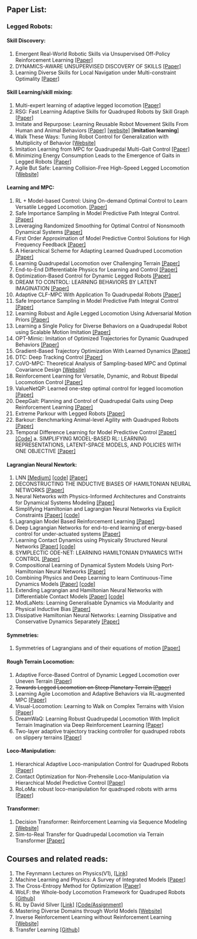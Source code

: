 ## Paper List:

### Legged Robots:

#### Skill Discovery:
1. Emergent Real-World Robotic Skills via Unsupervised Off-Policy Reinforcement Learning [[Paper]](https://arxiv.org/pdf/2004.12974)
2. DYNAMICS-AWARE UNSUPERVISED DISCOVERY OF SKILLS [[Paper]](https://arxiv.org/pdf/1907.01657)
3. Learning Diverse Skills for Local Navigation under Multi-constraint Optimality [[Paper]](https://arxiv.org/pdf/2310.02440)

#### Skill Learning/skill mixing:
1. Multi-expert learning of adaptive legged locomotion [[Paper]](https://arxiv.org/pdf/2012.05810.pdf)
2. RSG: Fast Learning Adaptive Skills for Quadruped Robots by Skill Graph [[Paper]](https://arxiv.org/pdf/2311.06015.pdf) 
3. Imitate and Repurpose: Learning Reusable Robot Movement Skills From Human and Animal Behaviors [[Paper]](https://arxiv.org/pdf/2203.17138.pdf) [[website]](https://sites.google.com/view/robot-npmp) [**Imitation learning**]
4. Walk These Ways: Tuning Robot Control for Generalization with Multiplicity of Behavior [[Website]](https://gmargo11.github.io/walk-these-ways/)
5. Imitation Learning from MPC for Quadrupedal Multi-Gait Control [[Paper]](https://ieeexplore.ieee.org/abstract/document/9561444?casa_token=I0fTFSq2kEkAAAAA:_yakkenoOa7kWymKZFJFBIFCjrnNmYsHMb0dOfUJUi-nqWtTWKxQtukSi-2oDCf1GwuI-RbCB7w)
6. Minimizing Energy Consumption Leads to the Emergence of Gaits in Legged Robots [[Paper]](https://arxiv.org/pdf/2111.01674.pdf)
7. Agile But Safe: Learning Collision-Free High-Speed Legged Locomotion [[Website]](https://agile-but-safe.github.io/)


#### Learning and MPC:

1. RL + Model-based Control: Using On-demand Optimal Control to Learn Versatile Legged Locomotion. [[Paper]](https://arxiv.org/pdf/2305.17842.pdf)
2. Safe Importance Sampling in Model Predictive Path Integral Control. [[Paper]](https://arxiv.org/pdf/2303.03441.pdf)
3. Leveraging Randomized Smoothing for Optimal Control of Nonsmooth Dynamical Systems [[Paper]](https://arxiv.org/pdf/2203.03986.pdf)
4. First Order Approximation of Model Predictive Control Solutions for High Frequency Feedback [[Paper]](https://hal.science/hal-03419712v2/document)
5. A Hierarchical Scheme for Adapting Learned Quadruped Locomotion [[Paper]](https://hal.science/hal-04174932/document)
6. Learning Quadrupedal Locomotion over Challenging Terrain [[Paper]](https://arxiv.org/pdf/2010.11251.pdf)
7. End-to-End Differentiable Physics for Learning and Control [[Paper]](https://www.mit.edu/~k2smith/pdf/Belbute-Peres_et_al_2018_End-to-End_Differentiable_Physics_for.pdf)
8. Optimization-Based Control for Dynamic Legged Robots [[Paper]](https://arxiv.org/abs/2211.11644)
9. DREAM TO CONTROL: LEARNING BEHAVIORS BY LATENT IMAGINATION [[Paper]](https://arxiv.org/pdf/1912.01603.pdf)
10. Adaptive CLF-MPC With Application To Quadrupedal Robots [[Paper]](https://browse.arxiv.org/pdf/2112.04536.pdf)
11. Safe Importance Sampling in Model Predictive Path Integral Control [[Paper]](https://arxiv.org/pdf/2303.03441.pdf)
12. Learning Robust and Agile Legged Locomotion Using Adversarial Motion Priors [[Paper]](https://ieeexplore.ieee.org/document/10167753)
13. Learning a Single Policy for Diverse Behaviors on a Quadrupedal Robot using Scalable Motion Imitation [[Paper]](https://arxiv.org/pdf/2303.15331.pdf)
14. OPT-Mimic: Imitation of Optimized Trajectories for Dynamic Quadruped Behaviors [[Paper]](https://arxiv.org/pdf/2210.01247.pdf)
15. Gradient-Based Trajectory Optimization With Learned Dynamics [[Paper]](https://crl.ethz.ch/papers/Gradient_Based_Trajectory_Optimization_With_Learned_Dynamics_final.pdf)
16. DTC: Deep Tracking Control [[Paper]](https://www.science.org/doi/10.1126/scirobotics.adh5401)
17. CoVO-MPC: Theoretical Analysis of Sampling-based MPC and Optimal Covariance Design [[Website]](https://lecar-lab.github.io/CoVO-MPC/)
18. Reinforcement Learning for Versatile, Dynamic, and Robust Bipedal Locomotion Control [[Paper]](https://arxiv.org/pdf/2401.16889.pdf)
19. ValueNetQP: Learned one-step optimal control for legged locomotion [[Paper]](https://arxiv.org/pdf/2201.04090.pdf)
20. DeepGait: Planning and Control of Quadrupedal Gaits using Deep Reinforcement Learning [[Paper]](https://arxiv.org/pdf/1909.08399.pdf)
21. Extreme Parkour with Legged Robots [[Paper]](https://arxiv.org/pdf/2309.14341.pdf)
22. Barkour: Benchmarking Animal-level Agility with Quadruped Robots [[Paper]](https://arxiv.org/pdf/2305.14654.pdf)
23. Temporal Difference Learning for Model Predictive Control [[Paper]](https://arxiv.org/pdf/2203.04955#page=0.16) [[Code]](https://github.com/nicklashansen/tdmpc/tree/main)
    a. SIMPLIFYING MODEL-BASED RL: LEARNING REPRESENTATIONS, LATENT-SPACE MODELS, AND POLICIES WITH ONE OBJECTIVE [[Paper]](https://arxiv.org/pdf/2209.08466)
    


#### Lagrangian Neural Newtork:
1. LNN [[Medium]](https://greydanus.github.io/2020/03/10/lagrangian-nns/) [[code]](https://github.com/MilesCranmer/lagrangian_nns/tree/master) [[Paper]](https://arxiv.org/pdf/2003.04630.pdf?trk=public_post_comment-text)
2. DECONSTRUCTING THE INDUCTIVE BIASES OF HAMILTONIAN NEURAL NETWORKS [[Paper]](https://arxiv.org/pdf/2202.04836.pdf)
3. Neural Networks with Physics-Informed Architectures and Constraints for Dynamical Systems Modeling [[Paper]](https://arxiv.org/pdf/2109.06407.pdf)
4. Simplifying Hamiltonian and Lagrangian Neural Networks via Explicit Constraints [[Paper]](https://arxiv.org/pdf/2010.13581.pdf) [[code]](https://github.com/mfinzi/constrained-hamiltonian-neural-networks/tree/master)
5. Lagrangian Model Based Reinforcement Learning [[Paper]](https://openreview.net/pdf?id=Ng3LVcWgsl96)
6. Deep Lagrangian Networks for end-to-end learning of energy-based control for under-actuated systems [[Paper]](https://arxiv.org/pdf/1907.04489.pdf)
7. Learning Contact Dynamics using Physically Structured Neural Networks [[Paper]](https://proceedings.mlr.press/v130/hochlehnert21a/hochlehnert21a.pdf) [[code]](https://github.com/libeanim/contact-symplectic-integrator-network)
8. SYMPLECTIC ODE-NET: LEARNING HAMILTONIAN DYNAMICS WITH CONTROL [[Paper]](https://arxiv.org/pdf/1909.12077.pdf)
9. Compositional Learning of Dynamical System Models Using Port-Hamiltonian Neural Networks [[Paper]](https://arxiv.org/pdf/2212.00893.pdf)
10. Combining Physics and Deep Learning to learn Continuous-Time Dynamics Models [[Paper]](https://arxiv.org/abs/2110.01894) [[code]](https://github.com/milutter/deep_lagrangian_networks?tab=readme-ov-file)
11. Extending Lagrangian and Hamiltonian Neural Networks with Differentiable Contact Models [[Paper]](https://openreview.net/pdf?id=pZQrKCkbas) [[code]](https://github.com/Physics-aware-AI/DiffCoSim)
12. ModLaNets: Learning Generalisable Dynamics via Modularity and Physical Inductive Bias [[Paper]](https://arxiv.org/pdf/2206.12325.pdf)
13. Dissipative Hamiltonian Neural Networks: Learning Dissipative and Conservative Dynamics Separately [[Paper]](https://arxiv.org/pdf/2201.10085.pdf)


#### Symmetries:
1. Symmetries of Lagrangians and of their equations of motion [[Paper]](https://iopscience.iop.org/article/10.1088/0305-4470/17/12/012/pdf)

#### Rough Terrain Locomotion:
1. Adaptive Force-Based Control of Dynamic Legged Locomotion over Uneven Terrain [[Paper]](https://arxiv.org/pdf/2307.04030.pdf)
2. ~~Towards Legged Locomotion on Steep Planetary Terrain [[Paper]](https://www.research-collection.ethz.ch/bitstream/handle/20.500.11850/625001/Towards_Legged_Locomotion_on_Steep__Planetary_Terrain_CORRECTED_SUBMISSION.pdf?sequence=1)~~
3. Learning Agile Locomotion and Adaptive Behaviors via RL-augmented MPC [[Paper]](https://arxiv.org/abs/2304.09834)
4. Visual-Locomotion: Learning to Walk on Complex Terrains with Vision [[Paper]](https://openreview.net/pdf?id=NDYbXf-DvwZ)
5. DreamWaQ: Learning Robust Quadrupedal Locomotion With Implicit Terrain Imagination via Deep Reinforcement Learning [[Paper]](https://arxiv.org/abs/2301.10602)
6. Two-layer adaptive trajectory tracking controller for quadruped robots on slippery terrains [[Paper]](https://arxiv.org/pdf/2304.00804.pdf)

#### Loco-Manipulation:
1. Hierarchical Adaptive Loco-manipulation Control for Quadruped Robots [[Paper]](https://arxiv.org/abs/2209.13145)
2. Contact Optimization for Non-Prehensile Loco-Manipulation via Hierarchical Model Predictive Control [[Paper]](https://arxiv.org/abs/2210.03442)
3. RoLoMa: robust loco-manipulation for quadruped robots with arms [[Paper]](https://link.springer.com/content/pdf/10.1007/s10514-023-10146-0.pdf)

#### Transformer:
1. Decision Transformer: Reinforcement Learning via Sequence Modeling [[Website]](https://sites.google.com/berkeley.edu/decision-transformer)
2. Sim-to-Real Transfer for Quadrupedal Locomotion via Terrain Transformer [[Paper]](https://ieeexplore.ieee.org/abstract/document/10160497)

## Courses and related reads:

1. The Feynmann Lectures on Physics(V1), [[Link]](https://www.feynmanlectures.caltech.edu/I_toc.html)
2. Machine Learning and Physics: A Survey of Integrated Models [[Paper]](https://dl.acm.org/doi/pdf/10.1145/3611383)
3. The Cross-Entropy Method for Optimization [[Paper]](https://people.smp.uq.edu.au/DirkKroese/ps/CEopt.pdf)
4. WoLF: the Whole-body Locomotion Framework for Quadruped Robots [[Github]](https://github.com/graiola/wolf-setup)
5. RL by David Silver [[Link]](https://www.youtube.com/watch?v=2pWv7GOvuf0) [[Code/Assignment]](https://github.com/dalmia/David-Silver-Reinforcement-learning)
6. Mastering Diverse Domains through World Models [[Website]](https://danijar.com/project/dreamerv3/)
7. Inverse Reinforcement Learning without Reinforcement Learning [[Website]](https://proceedings.mlr.press/v202/swamy23a.html)
8. Transfer Learning [[Github]](https://github.com/jindongwang/transferlearning/tree/master)